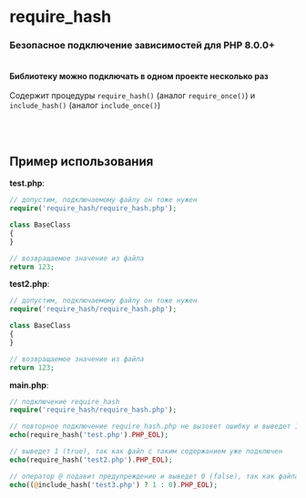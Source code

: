 # require_hash
### Безопасное подключение зависимостей для PHP 8.0.0+<br><br>

**Библиотеку можно подключать в одном проекте несколько раз**<br><br>
Содержит процедуры `require_hash()` (аналог `require_once()`) и `include_hash()` (аналог `include_once()`)

<br><br>
## Пример использования
**test.php**:
```php
// допустим, подключаемому файлу он тоже нужен
require('require_hash/require_hash.php');

class BaseClass
{
}

// возвращаемое значение из файла
return 123;
```
**test2.php**:
```php
// допустим, подключаемому файлу он тоже нужен
require('require_hash/require_hash.php');

class BaseClass
{
}

// возвращаемое значение из файла
return 123;
```
**main.php**:
```php
// подключение require_hash
require('require_hash/require_hash.php');

// повторное подключение require_hash.php не вызовет ошибку и выведет 123
echo(require_hash('test.php').PHP_EOL);

// выведет 1 (true), так как файл с таким содержанием уже подключен
echo(require_hash('test2.php').PHP_EOL);

// оператор @ подавит предупреждение и выведет 0 (false), так как файла не существует
echo((@include_hash('test3.php') ? 1 : 0).PHP_EOL);
```
